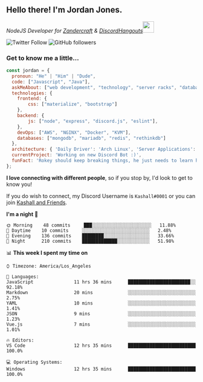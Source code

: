 <h2> Hello there! I'm Jordan Jones.</h2>
<p><em>NodeJS Developer for <a href="https://github.com/Zandercraft">Zandercraft</a> & <a href="https://github.com/DiscordHangouts">DiscordHangouts</a><img src="https://media.giphy.com/media/WUlplcMpOCEmTGBtBW/giphy.gif" width="30"></em></p>

![Twitter Follow](https://img.shields.io/twitter/follow/kashalls?label=Follow)
![GitHub followers](https://img.shields.io/github/followers/kashalls?label=Follow&style=social)

### Get to know me a little...

```javascript
const jordan = {
  pronoun: "He" | "Him" | "Dude",
  code: ["Javascript", "Java"],
  askMeAbout: ["web development", "technology", "server racks", "databases"],
  technologies: {
    frontend: {
        css: ["materialize", "bootstrap"]
    },
    backend: {
        js: ["node", "express", "discord.js", "eslint"],
    },
    devOps: ["AWS", "NGINX", "Docker", "KVM"],
    databases: ["mongodb", "mariadb", "redis", "rethinkdb"]
  },
  architecture: { 'Daily Driver': 'Arch Linux', 'Server Applications': 'Ubuntu Focal' },
  currentProject: 'Working on new Discord Bot :)',
  funFact: 'Rokey should keep breaking things, he just needs to learn how to fix them.'
};
```

<b>I love connecting with different people</b>, so if you stop by, I'd look to get to know you!

If you do wish to connect, my Discord Username is `Kashall#0001` or you can join <a href="https://discord.gg/Xv7WKN">Kashall and Friends</a>.

<!--START_SECTION:waka-->
**I'm a night 🦉** 

```text
🌞 Morning    48 commits     ███░░░░░░░░░░░░░░░░░░░░░░   11.88% 
🌆 Daytime    10 commits     ░░░░░░░░░░░░░░░░░░░░░░░░░   2.48% 
🌃 Evening    136 commits    ████████░░░░░░░░░░░░░░░░░   33.66% 
🌙 Night      210 commits    █████████████░░░░░░░░░░░░   51.98%

```


📊 **This week I spent my time on** 

```text
⌚︎ Timezone: America/Los_Angeles

💬 Languages: 
JavaScript               11 hrs 36 mins      ███████████████████████░░   92.18% 
Markdown                 20 mins             ░░░░░░░░░░░░░░░░░░░░░░░░░   2.75% 
YAML                     10 mins             ░░░░░░░░░░░░░░░░░░░░░░░░░   1.41% 
JSON                     9 mins              ░░░░░░░░░░░░░░░░░░░░░░░░░   1.23% 
Vue.js                   7 mins              ░░░░░░░░░░░░░░░░░░░░░░░░░   1.01%

🔥 Editors: 
VS Code                  12 hrs 35 mins      █████████████████████████   100.0%

💻 Operating Systems: 
Windows                  12 hrs 35 mins      █████████████████████████   100.0%

```


<!--END_SECTION:waka-->


